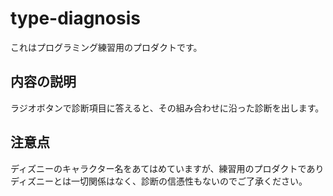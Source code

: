# type-diagnosis

これはプログラミング練習用のプロダクトです。

## 内容の説明

ラジオボタンで診断項目に答えると、その組み合わせに沿った診断を出します。

## 注意点

ディズニーのキャラクター名をあてはめていますが、練習用のプロダクトでありディズニーとは一切関係はなく、診断の信憑性もないのでご了承ください。